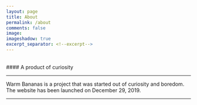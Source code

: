 ```yaml
---
layout: page
title: About
permalink: /about
comments: false
image: 
imageshadow: true
excerpt_separator: <!--excerpt-->
---
```

<br>
#### A product of curiosity
<hr>
Warm Bananas is a project that was started out of curiosity and boredom. The website has been launched on December 29, 2019.
<hr>